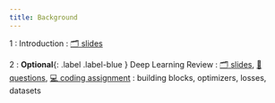```yaml
---
title: Background
---
```


1
: Introduction
    : [🗂️ slides](https://docs.google.com/presentation/d/1vP4s1oxomdg3uU5PiV5EnSaiA6kSNcMxtI3L9wRhubQ/edit?usp=sharing)

2
: **Optional**{: .label .label-blue } Deep Learning Review
  : [🗂️ slides](https://docs.google.com/presentation/d/1u9LLRKveYo9N4oSmZhzT1LOP9WfTwpcnmyHBqAA6Cxw/edit#slide=id.g60c1429d79_0_0), [📝 questions](https://www.overleaf.com/read/mfwgrcvtxqhx), [💻 coding assignment](https://drive.google.com/file/d/1mOerd6cQMKhOTmF5AoxQJ-RstCpirTM8/view?usp=sharing)
: building blocks, optimizers, losses, datasets

